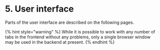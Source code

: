 # 5. User interface

Parts of the user interface are described on the following pages.

{% hint style="warning" %}
While it is possible to work with any number of tabs in the frontend without any problems, only a single browser window may be used in the backend at present.
{% endhint %}

